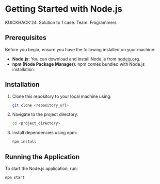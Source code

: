 # Getting Started with Node.js

KUICKHACK'24. Solution to 1 case. Team: Frogrammers

## Prerequisites

Before you begin, ensure you have the following installed on your machine:

- **Node.js:** You can download and install Node.js from [nodejs.org](https://nodejs.org/).
- **npm (Node Package Manager):** npm comes bundled with Node.js installation.

## Installation

1. Clone this repository to your local machine using:

    ```bash
    git clone <repository_url>
    ```

2. Navigate to the project directory:

    ```bash
    cd <project_directory>
    ```

3. Install dependencies using npm:

    ```bash
    npm install
    ```

## Running the Application

To start the Node.js application, run:

```bash
npm start
